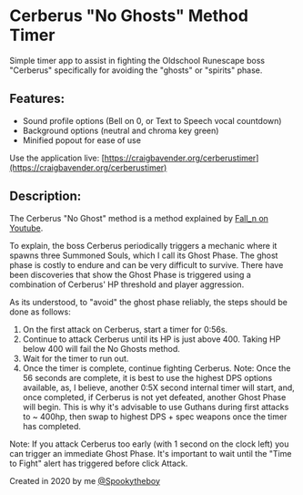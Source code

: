# Cerberus "No Ghosts" Method Timer
Simple timer app to assist in fighting the Oldschool Runescape boss "Cerberus" specifically for avoiding the "ghosts" or "spirits" phase.

## Features:
- Sound profile options (Bell on 0, or Text to Speech vocal countdown)
- Background options (neutral and chroma key green)
- Minified popout for ease of use

Use the application live: [https://craigbavender.org/cerberustimer](https://craigbavender.org/cerberustimer)

## Description:

The Cerberus "No Ghost" method is a method explained by [Fall_n on Youtube](https://www.youtube.com/watch?v=G-ZBNA6XSxE&lc=z23lvnhwdvfucz3q004t1aokgiqgicf0frlykmrvzywprk0h00410).

To explain, the boss Cerberus periodically triggers a mechanic where it spawns three Summoned Souls, which I call its Ghost Phase. The ghost phase is costly to endure and can be very difficult to survive. There have been discoveries that show the Ghost Phase is triggered using a combination of Cerberus' HP threshold and player aggression.

As its understood, to "avoid" the ghost phase reliably, the steps should be done as follows:

1. On the first attack on Cerberus, start a timer for 0:56s.
2. Continue to attack Cerberus until its HP is just above 400. Taking HP below 400 will fail the No Ghosts method.
3. Wait for the timer to run out.
4. Once the timer is complete, continue fighting Cerberus.
Note: Once the 56 seconds are complete, it is best to use the highest DPS options available, as, I believe, another 0:5X second internal timer will start, and, once completed, if Cerberus is not yet defeated, another Ghost Phase will begin. This is why it's advisable to use Guthans during first attacks to ~ 400hp, then swap to highest DPS + spec weapons once the timer has completed.

Note: If you attack Cerberus too early (with 1 second on the clock left) you can trigger an immediate Ghost Phase. It's important to wait until the "Time to Fight" alert has triggered before click Attack.

Created in 2020 by me [@Spookytheboy](https://craigbavender.org)
